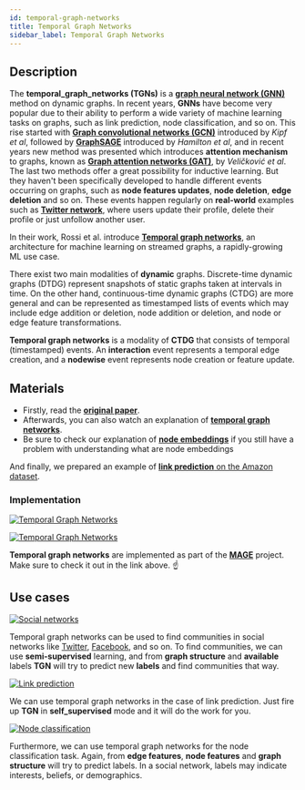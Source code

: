 ```yaml
---
id: temporal-graph-networks
title: Temporal Graph Networks
sidebar_label: Temporal Graph Networks
---
```


## Description

The **temporal_graph_networks (TGNs)** is a **[graph neural network (GNN)](https://distill.pub/2021/gnn-intro/)** method on dynamic graphs. 
In recent years, **GNNs** have become very popular due to their ability to perform a wide variety of machine learning
tasks on graphs, such as link prediction, node classification, and so on. This rise started with **[Graph convolutional
networks (GCN)](https://arxiv.org/pdf/1609.02907.pdf)** introduced by *Kipf et al*, followed by **[GraphSAGE](https://arxiv.org/pdf/1706.02216.pdf)** introduced by *Hamilton et al*, and in recent years new
method was presented which introduces **attention mechanism** to graphs, known as **[Graph attention networks (GAT)](https://arxiv.org/pdf/1710.10903.pdf?ref=https://githubhelp.com)**, by *Veličković
et al*. The last two methods offer a great possibility for inductive learning. But they haven't been specifically developed
to handle different events occurring on graphs, such as **node features updates**, **node deletion**, **edge deletion**
and so on. These events happen regularly on **real-world** examples such as **[Twitter network](https://twitter.com/memgraphmage)**, 
where users update their profile, delete their profile or just unfollow another user.

In their work, Rossi et al. introduce [**Temporal graph networks**](https://arxiv.org/abs/2006.10637), an architecture for machine learning on streamed graphs, a rapidly-growing ML use case.


There exist two main modalities of **dynamic** graphs. Discrete-time dynamic graphs (DTDG) represent snapshots of static graphs taken at intervals in time. On the other hand, continuous-time dynamic
graphs (CTDG) are more general and can be represented as timestamped lists of events which may include edge addition or deletion, node addition or deletion, and node or edge feature transformations.

**Temporal graph networks** is a modality of **CTDG** that consists of temporal (timestamped) events. An **interaction** event represents a temporal edge creation, and a **nodewise** event represents node creation or feature update.


## Materials
* Firstly, read the **[original paper](https://arxiv.org/pdf/2006.10637.pdf)**.
* Afterwards, you can also watch an explanation of **[temporal graph networks](https://www.youtube.com/watch?v=0tw66aTfWaI&t=1759s&ab_channel=TheAIEpiphany)**.
* Be sure to check our explanation of **[node embeddings](https://memgraph.com/blog/introduction-to-node-embedding)** if you still have a problem with understanding what are node embeddings

And finally, we prepared an example of  [**link prediction** on the Amazon dataset](https://hackmd.io/yy1mb9CVTYadmZz78iN5Jg).

### Implementation

[![Temporal Graph Networks](https://img.shields.io/badge/Node2Vec_Online-Implementation-FB6E00?style=for-the-badge&logo=github&logoColor=white)](https://github.com/memgraph/mage/blob/main/python/tgn.py)

[![Temporal Graph Networks](https://img.shields.io/badge/Node2Vec_Online-Documentation-FCC624?style=for-the-badge&logo=python&logoColor=white)](/mage/query-modules/python/temporal-graph-networks)

**Temporal graph networks** are implemented as part of the
[**MAGE**](https://github.com/memgraph/mage) project. Make sure to check it out in
the link above. :point_up:


## Use cases

[![Social
networks](https://img.shields.io/badge/Social_networks-Application-8A477F?style=for-the-badge)](/use-cases/social-media.md)

Temporal graph networks can be used to find communities in social networks like
[Twitter](https://twitter.com), [Facebook](https://www.facebook.com/), and so
on. To find communities, we can use **semi-supervised** learning, and from **graph structure** and **available** labels
**TGN** will try to predict new **labels** and find communities that way.

[![Link
prediction](https://img.shields.io/badge/Link_prediction-Application-8A477F?style=for-the-badge)](/mage/algorithms/machine-learning-graph-analytics/link-prediction-algorithm)

We can use temporal graph networks in the case of link prediction. Just fire up **TGN** in **self_supervised** mode
and it will do the work for you.

[![Node
classification](https://img.shields.io/badge/Node_classification-Application-8A477F?style=for-the-badge)](/mage/algorithms/machine-learning-graph-analytics/node-classification-algorithm)

Furthermore, we can use temporal graph networks for the node classification task. Again, from **edge features**, **node features**
and **graph structure** will try to predict labels. In a social network, labels may indicate interests, beliefs, or demographics.


